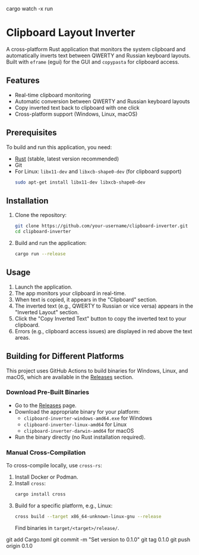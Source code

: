 cargo watch -x run

# Clipboard Layout Inverter

A cross-platform Rust application that monitors the system clipboard and automatically inverts text between QWERTY and Russian keyboard layouts. Built with `eframe` (egui) for the GUI and `copypasta` for clipboard access.

## Features
- Real-time clipboard monitoring
- Automatic conversion between QWERTY and Russian keyboard layouts
- Copy inverted text back to clipboard with one click
- Cross-platform support (Windows, Linux, macOS)

## Prerequisites
To build and run this application, you need:
- [Rust](https://www.rust-lang.org/tools/install) (stable, latest version recommended)
- Git
- For Linux: `libx11-dev` and `libxcb-shape0-dev` (for clipboard support)
  ```bash
  sudo apt-get install libx11-dev libxcb-shape0-dev
  ```

## Installation
1. Clone the repository:
   ```bash
   git clone https://github.com/your-username/clipboard-inverter.git
   cd clipboard-inverter
   ```
2. Build and run the application:
   ```bash
   cargo run --release
   ```

## Usage
1. Launch the application.
2. The app monitors your clipboard in real-time.
3. When text is copied, it appears in the "Clipboard" section.
4. The inverted text (e.g., QWERTY to Russian or vice versa) appears in the "Inverted Layout" section.
5. Click the "Copy Inverted Text" button to copy the inverted text to your clipboard.
6. Errors (e.g., clipboard access issues) are displayed in red above the text areas.

## Building for Different Platforms
This project uses GitHub Actions to build binaries for Windows, Linux, and macOS, which are available in the [Releases](https://github.com/your-username/clipboard-inverter/releases) section.

### Download Pre-Built Binaries
- Go to the [Releases](https://github.com/your-username/clipboard-inverter/releases) page.
- Download the appropriate binary for your platform:
  - `clipboard-inverter-windows-amd64.exe` for Windows
  - `clipboard-inverter-linux-amd64` for Linux
  - `clipboard-inverter-darwin-amd64` for macOS
- Run the binary directly (no Rust installation required).

### Manual Cross-Compilation
To cross-compile locally, use `cross-rs`:
1. Install Docker or Podman.
2. Install `cross`:
   ```bash
   cargo install cross
   ```
3. Build for a specific platform, e.g., Linux:
   ```bash
   cross build --target x86_64-unknown-linux-gnu --release
   ```
   Find binaries in `target/<target>/release/`.



git add Cargo.toml
git commit -m "Set version to 0.1.0"
git tag 0.1.0
git push origin 0.1.0